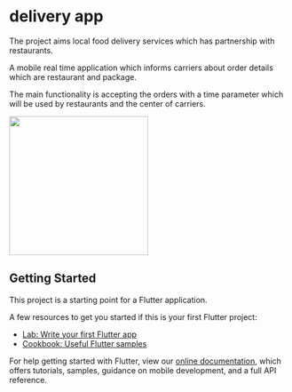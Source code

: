# delivery app

The project aims local food delivery services which has partnership with restaurants.

A mobile real time application which informs carriers about order details which are restaurant and package. 

The main functionality is accepting the orders with a time parameter which will be used by restaurants and the center of carriers. 

<img src="https://cdn.discordapp.com/attachments/728531712405012501/761310300824797184/Screenshot_2020-10-01-22-34-40-758_com.example.delivery_app.jpg" width="250px;" style="text-align:center">

## Getting Started

This project is a starting point for a Flutter application.

A few resources to get you started if this is your first Flutter project:

- [Lab: Write your first Flutter app](https://flutter.dev/docs/get-started/codelab)
- [Cookbook: Useful Flutter samples](https://flutter.dev/docs/cookbook)

For help getting started with Flutter, view our
[online documentation](https://flutter.dev/docs), which offers tutorials,
samples, guidance on mobile development, and a full API reference.